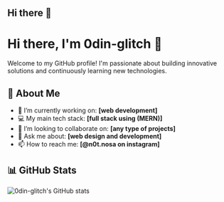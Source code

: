 ## Hi there 👋

# Hi there, I'm 0din-glitch 👋

Welcome to my GitHub profile! I'm passionate about building innovative solutions and continuously learning new technologies.

## 🚀 About Me
- 🌱 I’m currently working on: **[web development]**
- 💻 My main tech stack: **[full stack using (MERN)]**
- 👯 I’m looking to collaborate on: **[any type of projects]**
- 💬 Ask me about: **[web design and development]**
- 📫 How to reach me: **[@n0t.nosa on instagram]**


## 📊 GitHub Stats

![0din-glitch's GitHub stats](https://github-readme-stats.vercel.app/api?username=0din-glitch&show_icons=true&theme=radical)

